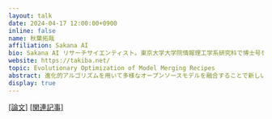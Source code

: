 ```yaml
---
layout: talk
date: 2024-04-17 12:00:00+0900
inline: false
name: 秋葉拓哉
affiliation: Sakana AI
bio: Sakana AI リサーチサイエンティスト。東京大学大学院情報理工学系研究科で博士号を取得後、国立情報学研究所、Preferred Networks、Stability AIを経て、現職。現在は生成基盤モデルに関連する複数の研究プロジェクトを手掛ける。共著書に『Kaggleに挑む深層学習プログラミングの極意』（講談社）などがある。
website: https://takiba.net/
topic: Evolutionary Optimization of Model Merging Recipes
abstract: 進化的アルゴリズムを用いて多様なオープンソースモデルを融合することで新しい基盤モデルを効率的に開発する手法「進化的モデルマージ」を提案します。我々のアプローチは、既存のオープンモデルの膨大な集合知を活用するため、モデルを非常に効率的に作成できます。進化的モデルマージは、「非英語言語と数学的推論」「非英語言語と画像」といった、これまでは困難と思われていた全く異なる領域のモデルをマージする方法すらも自動的に発見できることが分かりました。
display: true
---
```

[[論文]](https://arxiv.org/abs/2403.13187) [[関連記事]](https://sakana.ai/evolutionary-model-merge-jp/)
